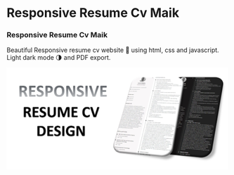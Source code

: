 # Responsive Resume Cv Maik
### Responsive Resume Cv Maik
Beautiful Responsive resume cv website 📄 using html, css and javascript. Light dark mode 🌗 and PDF export.

![Resume cv](/preview.png)
